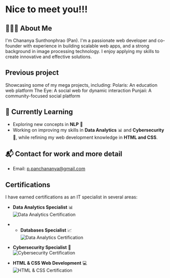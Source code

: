 # Nice to meet you!!!

## 👩🏻‍💻 About Me
I'm Chananya Sunthonphrao (Pan). I'm a passionate web developer and co-founder with experience in building scalable web apps, and a strong background in image processing technology. I enjoy applying my skills to create innovative and effective solutions.

## Previous project
Showcasing some of my mega projects, including:
Polaris: An education web platform
The Eye: A social web for dynamic interaction
Punjaii: A community-focused social platform


## 🌱 Currently Learning
- Exploring new concepts in **NLP** 🤖
- Working on improving my skills in **Data Analytics** 📊 and **Cybersecurity** 🔐, while refining my web development knowledge in **HTML and CSS**.

## 📬 Contact for work and more detail
- Email: [p.panchananya@gmail.com](mailto:p.panchananya@gmail.com)

## Certifications
I have earned certifications as an IT specialist in several areas:
- **Data Analytics Specialist** 📊  
  ![Data Analytics Certification](url-to-your-certificate-image)

- - **Databases Specialist** 📈  
  ![Data Analytics Certification](url-to-your-certificate-image)

- **Cybersecurity Specialist** 🔐  
  ![Cybersecurity Certification](url-to-your-certificate-image)

- **HTML & CSS Web Development** 💻  
  ![HTML & CSS Certification](url-to-your-certificate-image)
